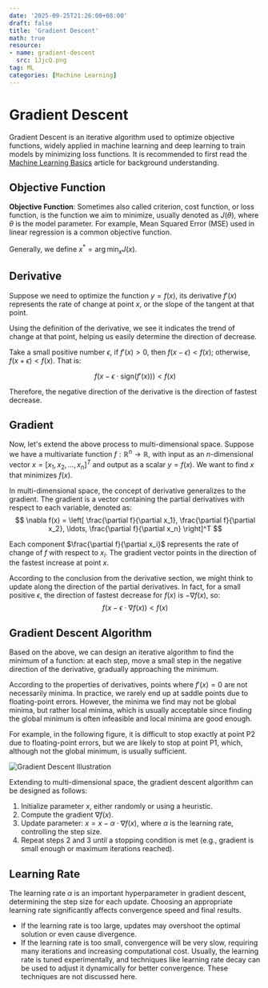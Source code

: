 ```yaml
---
date: '2025-09-25T21:26:00+08:00'
draft: false
title: 'Gradient Descent'
math: true
resource:
- name: gradient-descent
  src: 1JjcQ.png
tag: ML
categories: [Machine Learning]
---
```


# Gradient Descent

Gradient Descent is an iterative algorithm used to optimize objective functions, widely applied in machine learning and deep learning to train models by minimizing loss functions. It is recommended to first read the [Machine Learning Basics](/machine-learning-basics) article for background understanding.

## Objective Function

**Objective Function**: Sometimes also called criterion, cost function, or loss function, is the function we aim to minimize, usually denoted as $J(\theta)$, where $\theta$ is the model parameter. For example, Mean Squared Error (MSE) used in linear regression is a common objective function.

Generally, we define $x^* = \arg\min_{x} J(x)$.

## Derivative

Suppose we need to optimize the function $y = f(x)$, its derivative $f'(x)$ represents the rate of change at point $x$, or the slope of the tangent at that point.

Using the definition of the derivative, we see it indicates the trend of change at that point, helping us easily determine the direction of decrease.

Take a small positive number $\epsilon$, if $f'(x) > 0$, then $f(x - \epsilon) < f(x)$; otherwise, $f(x + \epsilon) < f(x)$. That is:

$$
f(x -\epsilon\cdot \text{sign}(f'(x))) < f(x)
$$

Therefore, the negative direction of the derivative is the direction of fastest decrease.

## Gradient

Now, let's extend the above process to multi-dimensional space. Suppose we have a multivariate function $f: \mathbb{R}^n \to \mathbb{R}$, with input as an $n$-dimensional vector $x = [x_1, x_2, \ldots, x_n]^T$ and output as a scalar $y = f(x)$. We want to find $x$ that minimizes $f(x)$.

In multi-dimensional space, the concept of derivative generalizes to the gradient. The gradient is a vector containing the partial derivatives with respect to each variable, denoted as:
$$
\nabla f(x) = \left[ \frac{\partial f}{\partial x_1}, \frac{\partial f}{\partial x_2}, \ldots, \frac{\partial f}{\partial x_n} \right]^T
$$

Each component $\frac{\partial f}{\partial x_i}$ represents the rate of change of $f$ with respect to $x_i$. The gradient vector points in the direction of the fastest increase at point $x$.

According to the conclusion from the derivative section, we might think to update along the direction of the partial derivatives. In fact, for a small positive $\epsilon$, the direction of fastest decrease for $f(x)$ is $-\nabla f(x)$, so:
$$
f(x - \epsilon \cdot \nabla f(x)) < f(x)
$$

## Gradient Descent Algorithm

Based on the above, we can design an iterative algorithm to find the minimum of a function: at each step, move a small step in the negative direction of the derivative, gradually approaching the minimum.

According to the properties of derivatives, points where $f'(x)=0$ are not necessarily minima. In practice, we rarely end up at saddle points due to floating-point errors. However, the minima we find may not be global minima, but rather local minima, which is usually acceptable since finding the global minimum is often infeasible and local minima are good enough.

For example, in the following figure, it is difficult to stop exactly at point P2 due to floating-point errors, but we are likely to stop at point P1, which, although not the global minimum, is usually sufficient.

![Gradient Descent Illustration](https://s2.loli.net/2025/09/25/2fh8Y9SxadZJcLe.png)

Extending to multi-dimensional space, the gradient descent algorithm can be designed as follows:
1. Initialize parameter $x$, either randomly or using a heuristic.
2. Compute the gradient $\nabla f(x)$.
3. Update parameter: $x = x - \alpha \cdot \nabla f(x)$, where $\alpha$ is the learning rate, controlling the step size.
4. Repeat steps 2 and 3 until a stopping condition is met (e.g., gradient is small enough or maximum iterations reached).

## Learning Rate
The learning rate $\alpha$ is an important hyperparameter in gradient descent, determining the step size for each update. Choosing an appropriate learning rate significantly affects convergence speed and final results.
- If the learning rate is too large, updates may overshoot the optimal solution or even cause divergence.
- If the learning rate is too small, convergence will be very slow, requiring many iterations and increasing computational cost.
Usually, the learning rate is tuned experimentally, and techniques like learning rate decay can be used to adjust it dynamically for better convergence. These techniques are not discussed here.